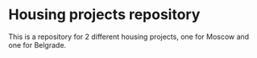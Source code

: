 # Housing projects repository  

This is a repository for 2 different housing projects, one for Moscow and one for Belgrade.